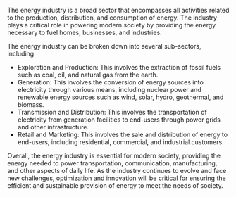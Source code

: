 
The energy industry is a broad sector that encompasses all activities related to the production, distribution, and consumption of energy. The industry plays a critical role in powering modern society by providing the energy necessary to fuel homes, businesses, and industries.

The energy industry can be broken down into several sub-sectors, including:

* Exploration and Production: This involves the extraction of fossil fuels such as coal, oil, and natural gas from the earth.
* Generation: This involves the conversion of energy sources into electricity through various means, including nuclear power and renewable energy sources such as wind, solar, hydro, geothermal, and biomass.
* Transmission and Distribution: This involves the transportation of electricity from generation facilities to end-users through power grids and other infrastructure.
* Retail and Marketing: This involves the sale and distribution of energy to end-users, including residential, commercial, and industrial customers.

Overall, the energy industry is essential for modern society, providing the energy needed to power transportation, communication, manufacturing, and other aspects of daily life. As the industry continues to evolve and face new challenges, optimization and innovation will be critical for ensuring the efficient and sustainable provision of energy to meet the needs of society.


